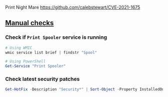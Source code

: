 
Print Night Mare
https://github.com/calebstewart/CVE-2021-1675


## [Manual checks](https://github.com/xbufu/PrintNightmareCheck#manual-checks)

### Check if `Print Spooler` service is running
```powershell
# Using WMIC
wmic service list brief | findstr "Spool"

# Using PowerShell
Get-Service "Print Spooler"
```

### Check latest security patches
```powershell
Get-HotFix -Description "Security*" | Sort-Object -Property InstalledOn
```


